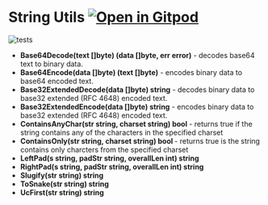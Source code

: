 # String Utils <a href="https://gitpod.io/#https://github.com/gouniverse/strutils" style="float:right:"><img src="https://gitpod.io/button/open-in-gitpod.svg" alt="Open in Gitpod" loading="lazy"></a>

![tests](https://github.com/gouniverse/utils/workflows/tests/badge.svg)

- <b>Base64Decode(text []byte) (data []byte, err error)</b> - decodes base64 text to binary data.
- <b>Base64Encode(data []byte) (text []byte)</b> -  encodes binary data to base64 encoded text.
- <b>Base32ExtendedDecode(data []byte) string</b> -  decodes binary data to base32 extended (RFC 4648) encoded text.
- <b>Base32ExtendedEncode(data []byte) string</b> -  encodes binary data to base32 extended (RFC 4648) encoded text.
- <b>ContainsAnyChar(str string, charset string) bool</b> - returns true if the string contains any of the characters in the specified charset
- <b>ContainsOnly(str string, charset string) bool </b> - returns true is the string contains only charcters from the specified charset
- <b>LeftPad(s string, padStr string, overallLen int) string</b>
- <b>RightPad(s string, padStr string, overallLen int) string</b>
- <b>Slugify(str string) string</b>
- <b>ToSnake(str string) string</b>
- <b>UcFirst(str string) string</b>

